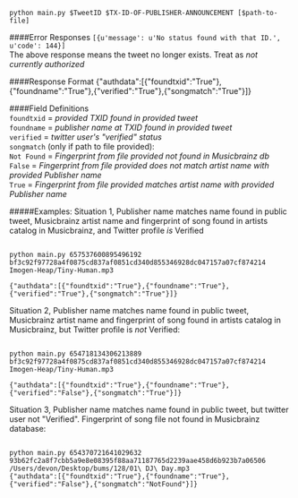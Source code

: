 `python main.py $TweetID $TX-ID-OF-PUBLISHER-ANNOUNCEMENT [$path-to-file]`   

####Error Responses
`[{u'message': u'No status found with that ID.', u'code': 144}]`   
The above response means the tweet no longer exists. Treat as *not currently authorized*

####Response Format
{"authdata":[{"foundtxid":"True"},{"foundname":"True"},{"verified":"True"},{"songmatch":"True"}]}

####Field Definitions   
<list>
`foundtxid` = *provided TXID found in provided tweet*   
`foundname` = *publisher name at TXID found in provided tweet*   
`verified` = *twitter user's "verified" status*   
`songmatch` (only if path to file provided):    
`Not Found` = *Fingerprint from file provided not found in Musicbrainz db*  
`False` = *Fingerprint from file provided does not match artist name with provided Publisher name*  
`True` = *Fingerprint from file provided matches artist name with provided Publisher name*  

#####Examples:
Situation 1, Publisher name matches name found in public tweet, Musicbrainz artist name and fingerprint of song found in artists catalog in Musicbrainz, and Twitter profile *is* Verified 
<pre><code>
python main.py 657537600895496192 bf3c92f97728a4f0875cd837af0851cd340d855346928dc047157a07cf874214 Imogen-Heap/Tiny-Human.mp3

{"authdata":[{"foundtxid":"True"},{"foundname":"True"},{"verified":"True"},{"songmatch":"True"}]}
</code></pre>

Situation 2, Publisher name matches name found in public tweet, Musicbrainz artist name and fingerprint of song found in artists catalog in Musicbrainz, but Twitter profile is *not* Verified:   
<pre><code>
python main.py 654718134306213889 bf3c92f97728a4f0875cd837af0851cd340d855346928dc047157a07cf874214 Imogen-Heap/Tiny-Human.mp3

{"authdata":[{"foundtxid":"True"},{"foundname":"True"},{"verified":"False"},{"songmatch":"True"}]}
</code></pre>

Situation 3, Publisher name matches name found in public tweet, but twitter user not "Verified". Fingerprint of song file not found in Musicbrainz database:  
<pre><code>
python main.py 654370721641029632 93b62fc2a8f7cbb5a9e8e08395f88aa71187765d2239aae458d6b923b7a06506 /Users/devon/Desktop/bums/128/01\ DJ\ Day.mp3 
{"authdata":[{"foundtxid":"True"},{"foundname":"True"},{"verified":"False"},{"songmatch":"NotFound"}]}
</code></pre>



